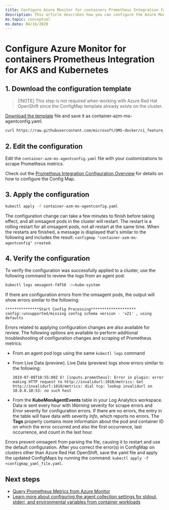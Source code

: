 ```yaml
---
title: Configure Azure Monitor for containers Prometheus Integration for Kubernetes | Microsoft Docs
description: This article describes how you can configure the Azure Monitor for containers agent to scrape metrics from Prometheus with your Kubernetes cluster.
ms.topic: conceptual
ms.date: 04/16/2020
---
```


# Configure Azure Monitor for containers Prometheus Integration for AKS and Kubernetes

## 1. Download the configuration template

> [!NOTE] This step is not required when working with Azure Red Hat OpenShift since the ConfigMap template already exists on the cluster.

[Download the template](https://github.com/microsoft/OMS-docker/blob/ci_feature_prod/Kubernetes/container-azm-ms-agentconfig.yaml) file and save it as container-azm-ms-agentconfig.yaml.

```bash
curl https://raw.githubusercontent.com/microsoft/OMS-docker/ci_feature_prod/Kubernetes/container-azm-ms-agentconfig.yaml > container-azm-ms-agentconfig.yaml
```

## 2. Edit the configuration

Edit the `container-azm-ms-agentconfig.yaml` file with your customizations to scrape Prometheus metrics.

Check out the [Prometheus Integration Configuration Overview](container-insights-prometheus-configuration-overview.md) for details on how to configure the Config Map.

## 3. Apply the configuration

```bash
kubectl apply -f container-azm-ms-agentconfig.yaml
```

The configuration change can take a few minutes to finish before taking effect, and all omsagent pods in the cluster will restart. The restart is a rolling restart for all omsagent pods, not all restart at the same time. When the restarts are finished, a message is displayed that's similar to the following and includes the result: `configmap "container-azm-ms-agentconfig" created`.

## 4. Verify the configuration

To verify the configuration was successfully applied to a cluster, use the following command to review the logs from an agent pod:

```bash
kubectl logs omsagent-fdf58 -n=kube-system
```

If there are configuration errors from the omsagent pods, the output will show errors similar to the following:

```
***************Start Config Processing********************
config::unsupported/missing config schema version - 'v21' , using defaults
```

Errors related to applying configuration changes are also available for review. The following options are available to perform additional troubleshooting of configuration changes and scraping of Prometheus metrics:

- From an agent pod logs using the same `kubectl logs` command

- From Live Data (preview). Live Data (preview) logs show errors similar to the following:

  ```
  2019-07-08T18:55:00Z E! [inputs.prometheus]: Error in plugin: error making HTTP request to http://invalidurl:1010/metrics: Get http://invalidurl:1010/metrics: dial tcp: lookup invalidurl on 10.0.0.10:53: no such host
  ```

- From the **KubeMonAgentEvents** table in your Log Analytics workspace. Data is sent every hour with _Warning_ severity for scrape errors and _Error_ severity for configuration errors. If there are no errors, the entry in the table will have data with severity _Info_, which reports no errors. The **Tags** property contains more information about the pod and container ID on which the error occurred and also the first occurrence, last occurrence, and count in the last hour.

Errors prevent omsagent from parsing the file, causing it to restart and use the default configuration. After you correct the error(s) in ConfigMap on clusters other than Azure Red Hat OpenShift, save the yaml file and apply the updated ConfigMaps by running the command: `kubectl apply -f <configmap_yaml_file.yaml`.

## Next steps

- [Query Prometheus Metrics from Azure Monitor](container-insights-prometheus-configuration-query.md)
- [Learn more about configuring the agent collection settings for stdout, stderr, and environmental variables from container workloads](container-insights-agent-config.md)
